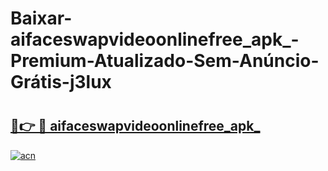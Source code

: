 # Baixar-aifaceswapvideoonlinefree_apk_-Premium-Atualizado-Sem-Anúncio-Grátis-j3lux

# <h2><a href="https://vf4ud4.esa.edu.pl?src=aifaceswapvideoonlinefree_apk_&ref=j3lux">🔗👉 🔴 aifaceswapvideoonlinefree_apk_</a></h2>

[![acn](https://github.com/user-attachments/assets/0f9c940e-d8b0-45ae-aac7-cd30a18b3e1c)](https://vf4ud4.esa.edu.pl?src=aifaceswapvideoonlinefree_apk_&ref=j3lux)

